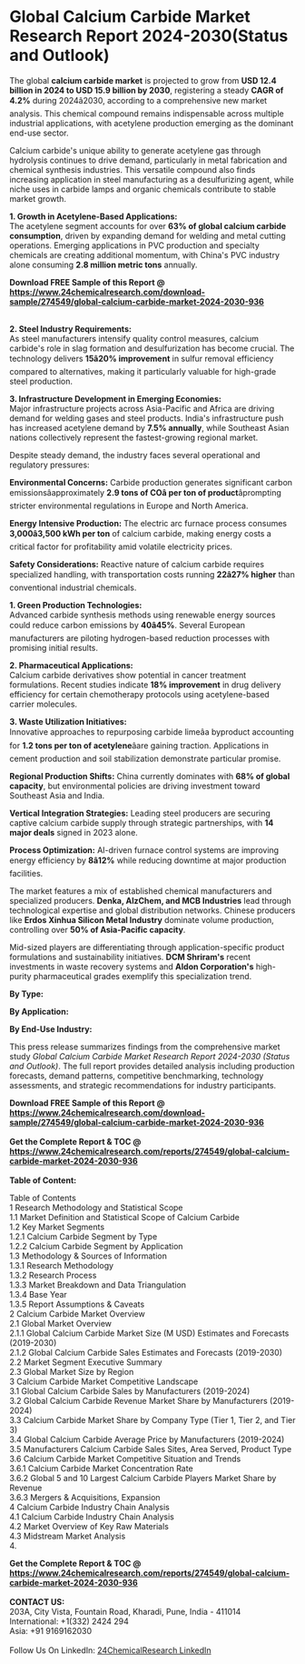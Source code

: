 <h1>Global Calcium Carbide Market Research Report 2024-2030(Status and Outlook)</h1><p>The global <strong>calcium carbide market</strong> is projected to grow from <strong>USD 12.4 billion in 2024 to USD 15.9 billion by 2030</strong>, registering a steady <strong>CAGR of 4.2%</strong> during 2024â2030, according to a comprehensive new market analysis. This chemical compound remains indispensable across multiple industrial applications, with acetylene production emerging as the dominant end-use sector.</p><p>Calcium carbide's unique ability to generate acetylene gas through hydrolysis continues to drive demand, particularly in metal fabrication and chemical synthesis industries. This versatile compound also finds increasing application in steel manufacturing as a desulfurizing agent, while niche uses in carbide lamps and organic chemicals contribute to stable market growth.</p><p><strong>1. Growth in Acetylene-Based Applications:</strong><br>
The acetylene segment accounts for over <strong>63% of global calcium carbide consumption</strong>, driven by expanding demand for welding and metal cutting operations. Emerging applications in PVC production and specialty chemicals are creating additional momentum, with China's PVC industry alone consuming <strong>2.8 million metric tons</strong> annually.</p><div><b>Download FREE Sample of this Report @ 
            <a href="https://www.24chemicalresearch.com/download-sample/274549/global-calcium-carbide-market-2024-2030-936">
            https://www.24chemicalresearch.com/download-sample/274549/global-calcium-carbide-market-2024-2030-936</a></b></div><br><p><strong>2. Steel Industry Requirements:</strong><br>
As steel manufacturers intensify quality control measures, calcium carbide's role in slag formation and desulfurization has become crucial. The technology delivers <strong>15â20% improvement</strong> in sulfur removal efficiency compared to alternatives, making it particularly valuable for high-grade steel production.</p><p><strong>3. Infrastructure Development in Emerging Economies:</strong><br>
Major infrastructure projects across Asia-Pacific and Africa are driving demand for welding gases and steel products. India's infrastructure push has increased acetylene demand by <strong>7.5% annually</strong>, while Southeast Asian nations collectively represent the fastest-growing regional market.</p><p>Despite steady demand, the industry faces several operational and regulatory pressures:</p><p><strong>Environmental Concerns:</strong> Carbide production generates significant carbon emissionsâapproximately <strong>2.9 tons of COâ per ton of product</strong>âprompting stricter environmental regulations in Europe and North America.</p><p><strong>Energy Intensive Production:</strong> The electric arc furnace process consumes <strong>3,000â3,500 kWh per ton</strong> of calcium carbide, making energy costs a critical factor for profitability amid volatile electricity prices.</p><p><strong>Safety Considerations:</strong> Reactive nature of calcium carbide requires specialized handling, with transportation costs running <strong>22â27% higher</strong> than conventional industrial chemicals.</p><p><strong>1. Green Production Technologies:</strong><br>
Advanced carbide synthesis methods using renewable energy sources could reduce carbon emissions by <strong>40â45%</strong>. Several European manufacturers are piloting hydrogen-based reduction processes with promising initial results.</p><p><strong>2. Pharmaceutical Applications:</strong><br>
Calcium carbide derivatives show potential in cancer treatment formulations. Recent studies indicate <strong>18% improvement</strong> in drug delivery efficiency for certain chemotherapy protocols using acetylene-based carrier molecules.</p><p><strong>3. Waste Utilization Initiatives:</strong><br>
Innovative approaches to repurposing carbide limeâa byproduct accounting for <strong>1.2 tons per ton of acetylene</strong>âare gaining traction. Applications in cement production and soil stabilization demonstrate particular promise.</p><p><strong>Regional Production Shifts:</strong> China currently dominates with <strong>68% of global capacity</strong>, but environmental policies are driving investment toward Southeast Asia and India.</p><p><strong>Vertical Integration Strategies:</strong> Leading steel producers are securing captive calcium carbide supply through strategic partnerships, with <strong>14 major deals</strong> signed in 2023 alone.</p><p><strong>Process Optimization:</strong> AI-driven furnace control systems are improving energy efficiency by <strong>8â12%</strong> while reducing downtime at major production facilities.</p><p>The market features a mix of established chemical manufacturers and specialized producers. <strong>Denka, AlzChem, and MCB Industries</strong> lead through technological expertise and global distribution networks. Chinese producers like <strong>Erdos Xinhua Silicon Metal Industry</strong> dominate volume production, controlling over <strong>50% of Asia-Pacific capacity</strong>.</p><p>Mid-sized players are differentiating through application-specific product formulations and sustainability initiatives. <strong>DCM Shriram's</strong> recent investments in waste recovery systems and <strong>Aldon Corporation's</strong> high-purity pharmaceutical grades exemplify this specialization trend.</p><p><strong>By Type:</strong></p><p><strong>By Application:</strong></p><p><strong>By End-Use Industry:</strong></p><p>This press release summarizes findings from the comprehensive market study <em>Global Calcium Carbide Market Research Report 2024-2030 (Status and Outlook)</em>. The full report provides detailed analysis including production forecasts, demand patterns, competitive benchmarking, technology assessments, and strategic recommendations for industry participants.</p><div><b>Download FREE Sample of this Report @ 
            <a href="https://www.24chemicalresearch.com/download-sample/274549/global-calcium-carbide-market-2024-2030-936">
            https://www.24chemicalresearch.com/download-sample/274549/global-calcium-carbide-market-2024-2030-936</a></b></div><br><div><b>Get the Complete Report & TOC @ 
            <a href="https://www.24chemicalresearch.com/reports/274549/global-calcium-carbide-market-2024-2030-936">
            https://www.24chemicalresearch.com/reports/274549/global-calcium-carbide-market-2024-2030-936</a></b></div><br>
            <b>Table of Content:</b><p>Table of Contents<br />
1 Research Methodology and Statistical Scope<br />
1.1 Market Definition and Statistical Scope of Calcium Carbide<br />
1.2 Key Market Segments<br />
1.2.1 Calcium Carbide Segment by Type<br />
1.2.2 Calcium Carbide Segment by Application<br />
1.3 Methodology & Sources of Information<br />
1.3.1 Research Methodology<br />
1.3.2 Research Process<br />
1.3.3 Market Breakdown and Data Triangulation<br />
1.3.4 Base Year<br />
1.3.5 Report Assumptions & Caveats<br />
2 Calcium Carbide Market Overview<br />
2.1 Global Market Overview<br />
2.1.1 Global Calcium Carbide Market Size (M USD) Estimates and Forecasts (2019-2030)<br />
2.1.2 Global Calcium Carbide Sales Estimates and Forecasts (2019-2030)<br />
2.2 Market Segment Executive Summary<br />
2.3 Global Market Size by Region<br />
3 Calcium Carbide Market Competitive Landscape<br />
3.1 Global Calcium Carbide Sales by Manufacturers (2019-2024)<br />
3.2 Global Calcium Carbide Revenue Market Share by Manufacturers (2019-2024)<br />
3.3 Calcium Carbide Market Share by Company Type (Tier 1, Tier 2, and Tier 3)<br />
3.4 Global Calcium Carbide Average Price by Manufacturers (2019-2024)<br />
3.5 Manufacturers Calcium Carbide Sales Sites, Area Served, Product Type<br />
3.6 Calcium Carbide Market Competitive Situation and Trends<br />
3.6.1 Calcium Carbide Market Concentration Rate<br />
3.6.2 Global 5 and 10 Largest Calcium Carbide Players Market Share by Revenue<br />
3.6.3 Mergers & Acquisitions, Expansion<br />
4 Calcium Carbide Industry Chain Analysis<br />
4.1 Calcium Carbide Industry Chain Analysis<br />
4.2 Market Overview of Key Raw Materials<br />
4.3 Midstream Market Analysis<br />
4.</p><div><b>Get the Complete Report & TOC @ 
            <a href="https://www.24chemicalresearch.com/reports/274549/global-calcium-carbide-market-2024-2030-936">
            https://www.24chemicalresearch.com/reports/274549/global-calcium-carbide-market-2024-2030-936</a></b></div><br><b>CONTACT US:</b><br>
            203A, City Vista, Fountain Road, Kharadi, Pune, India - 411014<br>
            International: +1(332) 2424 294<br>
            Asia: +91 9169162030 <br><br>
            Follow Us On LinkedIn: <a href="https://www.linkedin.com/company/24chemicalresearch/">24ChemicalResearch LinkedIn</a>